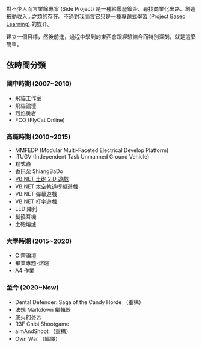 對不少人而言業餘專案 (Side Project) 是一種給履歷鍍金、尋找商業化出路、創造被動收入...之類的存在。不過對我而言它只是一種[專題式學習 (Project Based Learning)](https://en.wikipedia.org/wiki/Project-based_learning) 的媒介。

建立一個目標，然後前進，過程中學到的東西會跟經驗結合而特別深刻，就是這麼簡單。

## 依時間分類

### 國中時期 (2007~2010)

- 飛貓工作室
- 飛貓論壇
- 烈焰勇者
- FCO (FlyCat Online)

### 高職時期 (2010~2015)

- MMFEDP (Modular Multi-Faceted Electrical Develop Platform)
- ITUGV (Independent Task Unmanned Ground Vehicle)
- 程式蠱
- 香巴朵 ShiangBaDo
- [VB.NET 土砲 2.D 遊戲](<#VB.NET 土砲 2.D 遊戲>)
- VB.NET 太空軌道模擬遊戲
- VB.NET 彈幕遊戲
- VB.NET 打字遊戲
- LED 陣列
- 髮箍耳機
- 土砲熔爐

### 大學時期 (2015~2020)

- C 幣論壇
- 畢業專題-熔爐
- A4 作業

### 至今 (2020~Now)

- Dental Defender: Saga of the Candy Horde （重構）
- 法規 Markdown 編輯器
- 底火的芬芳
- R3F Chibi Shootgame
- aimAndShoot （重構）
- Own War （編譯）